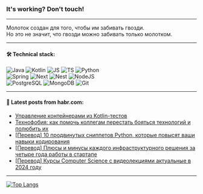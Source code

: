 ### It's working? Don't touch!

---
Молоток создан для того, чтобы им забивать гвозди. <br>
Но это не значит, что гвозди можно забивать только молотком.

---

#### 🛠️ Technical stack:

![Java](https://img.shields.io/badge/Java-informational?logo=Oracle&style=flat&logoColor=white&color=FF4500)
![Kotlin](https://img.shields.io/badge/Kotlin-informational?logo=Kotlin&style=flat&logoColor=white&color=774D97)
![JS](https://img.shields.io/badge/JS-informational?logo=javaScript&style=flat&logoColor=black&color=F7Df1E)
![TS](https://img.shields.io/badge/TypeScript-informational?logo=typeScript&style=flat&logoColor=black&color=017acc)
![Python](https://img.shields.io/badge/Python-informational?logo=Python&style=flat&logoColor=black&color=ffdd54) <br>
![Spring](https://img.shields.io/badge/SpringBoot-informational?logo=SpringBoot&style=flat&logoColor=white&color=6DB33F) 
![Next](https://img.shields.io/badge/Next.js-informational?logo=Next.js&style=flat&logoColor=white&color=3671a1)
![Nest](https://img.shields.io/badge/NestJS-informational?logo=NestJS&style=flat&logoColor=white&color=E0234E)
![NodeJS](https://img.shields.io/badge/NodeJS-informational?logo=node.js&style=flat&logoColor=white&color=70A760) <br>
![PostgreSQL](https://img.shields.io/badge/PostgreSQL-informational?logo=PostgreSQL&style=flat&logoColor=white&color=DAA520)
![MongoDB](https://img.shields.io/badge/MongoDB-informational?logo=MongoDB&style=flat&logoColor=white&color=870000)
![Git](https://img.shields.io/badge/Git-informational?logo=git&style=flat&logoColor=white&color=f74e28)

___

#### 💬 Latest posts from habr.com:

<!-- BLOG-POST-LIST:START -->
- [Управление контейнерами из Kotlin-тестов](https://habr.com/ru/companies/otus/articles/793052/?utm_source=habrahabr&utm_medium=rss&utm_campaign=793052)
- [Технофобия: как помочь коллегам перестать бояться технологий и полюбить их](https://habr.com/ru/companies/X5Tech/articles/793722/?utm_source=habrahabr&utm_medium=rss&utm_campaign=793722)
- [[Перевод] 10 продвинутых сниппетов Python, которые повысят ваши навыки кодирования](https://habr.com/ru/articles/793718/?utm_source=habrahabr&utm_medium=rss&utm_campaign=793718)
- [[Перевод] Плюсы и минусы каждого инфраструктурного решения за четыре года работы в стартапе](https://habr.com/ru/companies/ruvds/articles/793698/?utm_source=habrahabr&utm_medium=rss&utm_campaign=793698)
- [[Перевод] Курсы Сomputer Science с видеолекциями актуальные в 2024 году](https://habr.com/ru/articles/793708/?utm_source=habrahabr&utm_medium=rss&utm_campaign=793708)
<!-- BLOG-POST-LIST:END -->

---
[![Top Langs](https://github-readme-stats-git-master-advtsetting-gmailcom.vercel.app/api/top-langs/?username=zloylis&langs_count=10&hide_title=false&title_color=e6edf3&size_weight=0.5&count_weight=0.5&layout=compact&hide_border=true&theme=dracula)](https://github.com/zloylis)

<!-- ![GitHub stats](https://github-readme-stats-git-master-advtsetting-gmailcom.vercel.app/api?username=zloylis&show_icons=true&hide_border=true&theme=dracula&hide_title=true&include_all_commits=true&count_private=true&hide=contribs&hide_rank=true) -->
